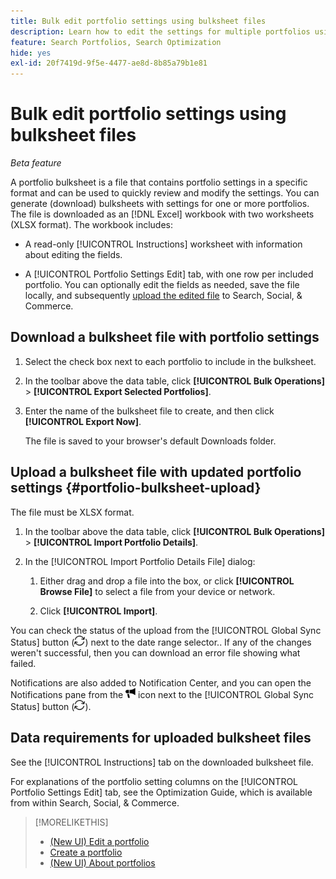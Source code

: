 ```yaml
---
title: Bulk edit portfolio settings using bulksheet files
description: Learn how to edit the settings for multiple portfolios using a bulksheet file.
feature: Search Portfolios, Search Optimization
hide: yes
exl-id: 20f7419d-9f5e-4477-ae8d-8b85a79b1e81
---
```

# Bulk edit portfolio settings using bulksheet files

*Beta feature*

A portfolio bulksheet is a file that contains portfolio settings in a specific format and can be used to quickly review and modify the settings. You can generate (download) bulksheets with settings for one or more portfolios. The file is downloaded as an [!DNL Excel] workbook with two worksheets (XLSX format). The workbook includes:

* A read-only [!UICONTROL Instructions] worksheet with information about editing the fields.

* A [!UICONTROL Portfolio Settings Edit] tab, with one row per included portfolio. You can optionally edit the fields as needed, save the file locally, and subsequently [upload the edited file](#portfolio-bulksheet-upload) to Search, Social, & Commerce.

## Download a bulksheet file with portfolio settings

1. Select the check box next to each portfolio to include in the bulksheet.

1. In the toolbar above the data table, click **[!UICONTROL Bulk Operations]** > **[!UICONTROL Export Selected Portfolios]**.

1. Enter the name of the bulksheet file to create, and then click **[!UICONTROL Export Now]**.

   The file is saved to your browser's default Downloads folder.

## Upload a bulksheet file with updated portfolio settings {#portfolio-bulksheet-upload}

The file must be XLSX format.

1. In the toolbar above the data table, click **[!UICONTROL Bulk Operations]** > **[!UICONTROL Import Portfolio Details]**. <!-- Should be "Import Portfolio Settings" -- "Details" may be too vague and suggest it may include something else. -->

1. In the [!UICONTROL Import Portfolio Details File] dialog:<!-- reword if we change the name of the operation -->

    1. Either drag and drop a file into the box, or click **[!UICONTROL Browse File]**<!-- "Browse for file" or just "Browse"??? --> to select a file from your device or network.

    1. Click **[!UICONTROL Import]**.

You can check the status of the upload from the [!UICONTROL Global Sync Status] button (![Global Sync Status](/help/search-social-commerce/assets/global-sync-status.png "Global Sync Status")) next to the date range selector.<!-- icon similar to Refresh -->. If any of the changes weren't successful, then you can download an error file showing what failed.

Notifications are also added to Notification Center, and you can open the Notifications pane from the ![Notifications](/help/search-social-commerce/assets/notifications-new.png "Notifications") icon next to the [!UICONTROL Global Sync Status] button (![Global Sync Status](/help/search-social-commerce/assets/global-sync-status.png "Global Sync Status")).

## Data requirements for uploaded bulksheet files

See the [!UICONTROL Instructions] tab on the downloaded bulksheet file.

For explanations of the portfolio setting columns on the [!UICONTROL Portfolio Settings Edit] tab, see the Optimization Guide, which is available from within Search, Social, & Commerce.

<!--
## Data fields on the [!UICONTROL Portfolio Settings Edit] tab

| Field | Required to import data? | Description |
| ----- | ------------------------ | ----------- |
| Portfolio ID |  |  |
| Portfolio Name |  |  |
| Status |  |  |
| Spend Strategy |  |  |
| Target |  |  |
| Hybrid |  |  |
| Auto adjust campaign budgets |  |  |
| Spend Multiple |  |  |
| Minimum Campaign Budget |  |  |
| Objective |  |  |
| Cost Half-Life |  |  |
| Revenue Half-Life |  |  |
| Min. Target CPA |  |  |
| Max. Target CPA |  |  |
| Min. Target ROAS |  |  |
| Max. Target ROAS |  |  |

-->

>[!MORELIKETHIS]
>
>* [(New UI) Edit a portfolio](portfolio-edit.md)
>* [Create a portfolio](portfolio-create.md)
>* [(New UI) About portfolios](portfolio-about.md)
